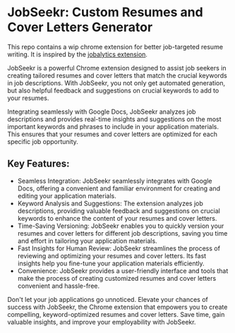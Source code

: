# JobSeekr: Custom Resumes and Cover Letters Generator

This repo contains a wip chrome extension for better job-targeted resume writing.  It is inspired by the [jobalytics extension](https://chrome.google.com/webstore/detail/jobalytics-resume-keyword/fkiljfkkceaopbpfgfmjdnkiejaifkgd).

JobSeekr is a powerful Chrome extension designed to assist job seekers in creating tailored resumes and cover letters that match the crucial keywords in job descriptions. With JobSeekr, you not only get automated generation, but also helpful feedback and suggestions on crucial keywords to add to your resumes.

Integrating seamlessly with Google Docs, JobSeekr analyzes job descriptions and provides real-time insights and suggestions on the most important keywords and phrases to include in your application materials. This ensures that your resumes and cover letters are optimized for each specific job opportunity.

## Key Features:

- Seamless Integration: JobSeekr seamlessly integrates with Google Docs, offering a convenient and familiar environment for creating and editing your application materials.
- Keyword Analysis and Suggestions: The extension analyzes job descriptions, providing valuable feedback and suggestions on crucial keywords to enhance the content of your resumes and cover letters.
- Time-Saving Versioning: JobSeekr enables you to quickly version your resumes and cover letters for different job descriptions, saving you time and effort in tailoring your application materials.
- Fast Insights for Human Review: JobSeekr streamlines the process of reviewing and optimizing your resumes and cover letters. Its fast insights help you fine-tune your application materials efficiently.
- Convenience: JobSeekr provides a user-friendly interface and tools that make the process of creating customized resumes and cover letters convenient and hassle-free.

Don't let your job applications go unnoticed. Elevate your chances of success with JobSeekr, the Chrome extension that empowers you to create compelling, keyword-optimized resumes and cover letters. Save time, gain valuable insights, and improve your employability with JobSeekr.
